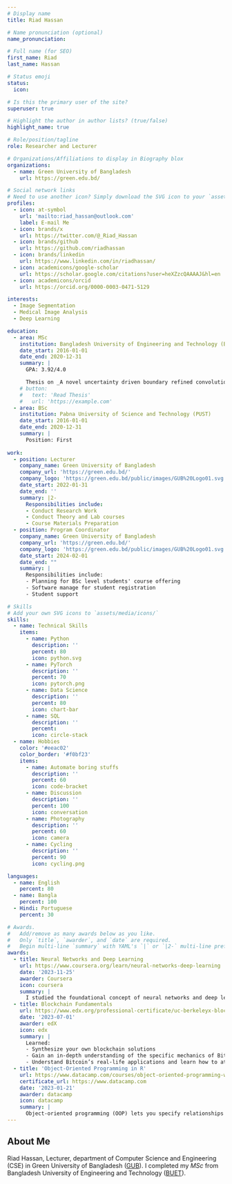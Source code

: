 ```yaml
---
# Display name
title: Riad Hassan

# Name pronunciation (optional)
name_pronunciation:

# Full name (for SEO)
first_name: Riad
last_name: Hassan

# Status emoji
status:
  icon:

# Is this the primary user of the site?
superuser: true

# Highlight the author in author lists? (true/false)
highlight_name: true

# Role/position/tagline
role: Researcher and Lecturer

# Organizations/Affiliations to display in Biography blox
organizations:
  - name: Green University of Bangladesh
    url: https://green.edu.bd/

# Social network links
# Need to use another icon? Simply download the SVG icon to your `assets/media/icons/` folder.
profiles:
  - icon: at-symbol
    url: 'mailto:riad_hassan@outlook.com'
    label: E-mail Me
  - icon: brands/x
    url: https://twitter.com/@_Riad_Hassan
  - icon: brands/github
    url: https://github.com/riadhassan
  - icon: brands/linkedin
    url: https://www.linkedin.com/in/riadhassan/
  - icon: academicons/google-scholar
    url: https://scholar.google.com/citations?user=heXZzcQAAAAJ&hl=en
  - icon: academicons/orcid
    url: https://orcid.org/0000-0003-0471-5129

interests:
  - Image Segmentation
  - Medical Image Analysis
  - Deep Learning

education:
  - area: MSc
    institution: Bangladesh University of Engineering and Technology (BUET)
    date_start: 2016-01-01
    date_end: 2020-12-31
    summary: |
      GPA: 3.92/4.0

      Thesis on _A novel uncertainty driven boundary refined convolution neural network for uneven medical image segmentation_. Supervised by [Dr. Rubaiyat Hossain Mondal](https://rubaiyat97.buet.ac.bd/). One journal paper is published in _Plos One_ (Q1).
    # button:
    #   text: 'Read Thesis'
    #   url: 'https://example.com'
  - area: BSc
    institution: Pabna University of Science and Technology (PUST)
    date_start: 2016-01-01
    date_end: 2020-12-31
    summary: |
      Position: First
  
work:
  - position: Lecturer
    company_name: Green University of Bangladesh
    company_url: 'https://green.edu.bd/'
    company_logo: 'https://green.edu.bd/public/images/GUB%20Logo01.svg'
    date_start: 2022-01-31
    date_end: ''
    summary: |2-
      Responsibilities include:
      - Conduct Research Work
      - Conduct Theory and Lab courses
      - Course Materials Preparation
  - position: Program Coordinator
    company_name: Green University of Bangladesh
    company_url: 'https://green.edu.bd/'
    company_logo: 'https://green.edu.bd/public/images/GUB%20Logo01.svg'
    date_start: 2024-02-01
    date_end: ""
    summary: |
      Responsibilities include:
      - Planning for BSc level students' course offering 
      - Software manage for student registration
      - Student support

# Skills
# Add your own SVG icons to `assets/media/icons/`
skills:
  - name: Technical Skills
    items:
      - name: Python
        description: ''
        percent: 80
        icon: python.svg
      - name: PyTorch
        description: ''
        percent: 70
        icon: pytorch.png
      - name: Data Science
        description: ''
        percent: 80
        icon: chart-bar
      - name: SQL
        description: ''
        percent: 
        icon: circle-stack
  - name: Hobbies
    color: '#eeac02'
    color_border: '#f0bf23'
    items:
      - name: Automate boring stuffs 
        description: ''
        percent: 60
        icon: code-bracket
      - name: Discussion
        description: ''
        percent: 100
        icon: conversation
      - name: Photography
        description: ''
        percent: 60
        icon: camera
      - name: Cycling
        description: ''
        percent: 90
        icon: cycling.png

languages:
  - name: English
    percent: 80
  - name: Bangla
    percent: 100
  - Hindi: Portuguese
    percent: 30

# Awards.
#   Add/remove as many awards below as you like.
#   Only `title`, `awarder`, and `date` are required.
#   Begin multi-line `summary` with YAML's `|` or `|2-` multi-line prefix and indent 2 spaces below.
awards:
  - title: Neural Networks and Deep Learning
    url: https://www.coursera.org/learn/neural-networks-deep-learning
    date: '2023-11-25'
    awarder: Coursera
    icon: coursera
    summary: |
      I studied the foundational concept of neural networks and deep learning. By the end, I was familiar with the significant technological trends driving the rise of deep learning; build, train, and apply fully connected deep neural networks; implement efficient (vectorized) neural networks; identify key parameters in a neural network’s architecture; and apply deep learning to your own applications.
  - title: Blockchain Fundamentals
    url: https://www.edx.org/professional-certificate/uc-berkeleyx-blockchain-fundamentals
    date: '2023-07-01'
    awarder: edX
    icon: edx
    summary: |
      Learned:
      - Synthesize your own blockchain solutions
      - Gain an in-depth understanding of the specific mechanics of Bitcoin
      - Understand Bitcoin’s real-life applications and learn how to attack and destroy Bitcoin, Ethereum, smart contracts and Dapps, and alternatives to Bitcoin’s Proof-of-Work consensus algorithm
  - title: 'Object-Oriented Programming in R'
    url: https://www.datacamp.com/courses/object-oriented-programming-with-s3-and-r6-in-r
    certificate_url: https://www.datacamp.com
    date: '2023-01-21'
    awarder: datacamp
    icon: datacamp
    summary: |
      Object-oriented programming (OOP) lets you specify relationships between functions and the objects that they can act on, helping you manage complexity in your code. This is an intermediate level course, providing an introduction to OOP, using the S3 and R6 systems. S3 is a great day-to-day R programming tool that simplifies some of the functions that you write. R6 is especially useful for industry-specific analyses, working with web APIs, and building GUIs.
---
```


## About Me

Riad Hassan, Lecturer, department of Computer Science and Engineering (CSE) in Green University of Bangladesh ([GUB](https://green.edu.bd/faculty-profile/dept-of-cse/md-riad-hassan/)). I completed my *MSc* from Bangladesh University of Engineering and Technology ([BUET](https://www.buet.ac.bd/)).